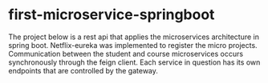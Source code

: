 # first-microservice-springboot
<p>The project below is a rest api that applies the microservices architecture in spring boot. Netflix-eureka was implemented to register the micro projects. Communication between the student and course microservices occurs synchronously through the feign client.
Each service in question has its own endpoints that are controlled by the gateway.</p>
